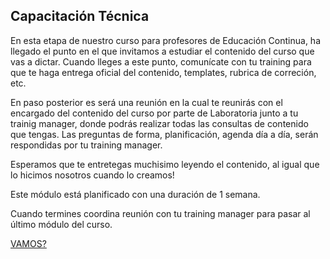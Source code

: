 
## Capacitación Técnica

En esta etapa de nuestro curso para profesores de Educación Continua, ha llegado el punto en el que invitamos a estudiar el contenido del curso que vas a dictar.
Cuando lleges a este punto, comunícate con tu training para que te haga entrega oficial del contenido, templates, rubrica de correción, etc.

En paso posterior es será una reunión en la cual te reunirás con el encargado del contenido del curso por parte de Laboratoria junto a tu trainig manager, donde podrás realizar todas las consultas de contenido que tengas.
Las preguntas de forma, planificación, agenda día a día, serán respondidas por tu training manager.

Esperamos que te entretegas muchisimo leyendo el contenido, al igual que lo hicimos nosotros cuando lo creamos!

Este módulo está planificado con una duración de 1 semana.

Cuando termines coordina reunión con tu training manager para pasar al último módulo del curso.


[VAMOS?](../05-reuniontm/listareunion.md)
